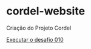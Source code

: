 # cordel-website
 Criação do Projeto Cordel


<a href="https://gabrielyago25.github.io/cordel-website/page/index.html"></a>
<a href="https://gabrielyago25.github.io/dev/desafios/desafio010/home.html">Executar o desafio 010</a>

